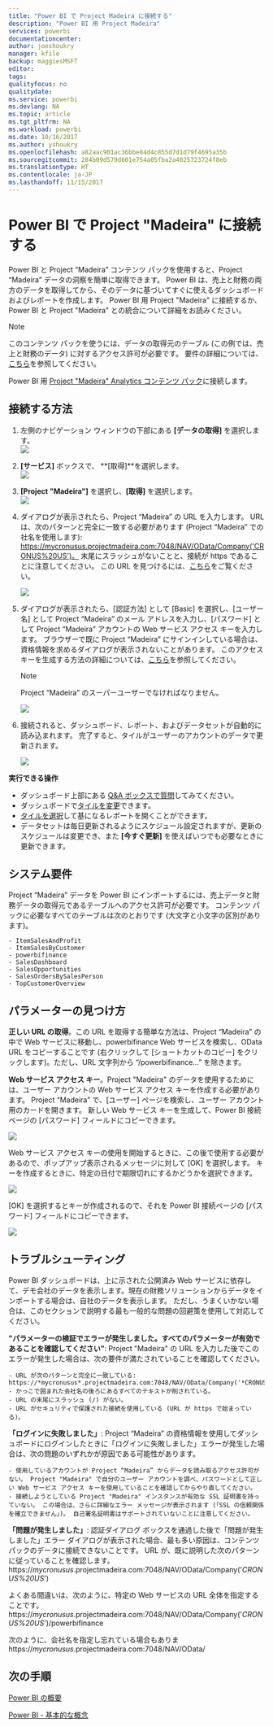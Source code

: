```yaml
---
title: "Power BI で Project Madeira に接続する"
description: "Power BI 用 Project Madeira"
services: powerbi
documentationcenter: 
author: joeshoukry
manager: kfile
backup: maggiesMSFT
editor: 
tags: 
qualityfocus: no
qualitydate: 
ms.service: powerbi
ms.devlang: NA
ms.topic: article
ms.tgt_pltfrm: NA
ms.workload: powerbi
ms.date: 10/16/2017
ms.author: yshoukry
ms.openlocfilehash: a82aac901ac36bbe84d4c855d7d1d79f4695a35b
ms.sourcegitcommit: 284b09d579d601e754a05fba2a4025723724f8eb
ms.translationtype: HT
ms.contentlocale: ja-JP
ms.lasthandoff: 11/15/2017
---
```

# <a name="connect-to-project-madeira-with-power-bi"></a>Power BI で Project "Madeira" に接続する
Power BI と Project “Madeira” コンテンツ パックを使用すると、Project “Madeira” データの洞察を簡単に取得できます。 Power BI は、売上と財務の両方のデータを取得してから、そのデータに基づいてすぐに使えるダッシュボードおよびレポートを作成します。
Power BI 用 Project "Madeira" に接続するか、Power BI と Project "Madeira" との統合について詳細をお読みください。

>[!NOTE]
>このコンテンツ パックを使うには、データの取得元のテーブル (この例では、売上と財務のデータ) に対するアクセス許可が必要です。 要件の詳細については、[こちら](#Requirements)を参照してください。

Power BI 用 [Project "Madeira" Analytics コンテンツ パック](https://app.powerbi.com/getdata/services/project-madeira)に接続します。

## <a name="how-to-connect"></a>接続する方法
1. 左側のナビゲーション ウィンドウの下部にある **[データの取得]** を選択します。  
    ![](media/service-connect-to-project-madeira/getdata.png)
2. **[サービス]** ボックスで、 **[取得]**を選択します。  
    ![](media/service-connect-to-project-madeira/services.png)
3. **[Project "Madeira"]** を選択し、**[取得]** を選択します。  
    ![](media/service-connect-to-project-madeira/projectmadeira.png)
4. ダイアログが表示されたら、Project “Madeira” の URL を入力します。 URL は、次のパターンと完全に一致する必要があります (Project “Madeira” での社名を使用します): https://mycronusus.projectmadeira.com:7048/NAV/OData/Company('CRONUS%20US')。 末尾にスラッシュがないことと、接続が https であることに注意してください。 この URL を見つけるには、[こちら](#FindingParams)をご覧ください。  
   
    ![](media/service-connect-to-project-madeira/params.png)
5. ダイアログが表示されたら、[認証方法] として [Basic] を選択し、[ユーザー名] として Project “Madeira” のメール アドレスを入力し、[パスワード] として Project “Madeira” アカウントの Web サービス アクセス キーを入力します。 ブラウザーで既に Project “Madeira” にサインインしている場合は、資格情報を求めるダイアログが表示されないことがあります。 このアクセス キーを生成する方法の詳細については、[こちら](#FindingParams)を参照してください。  
   
    >[!NOTE]
    >Project “Madeira” のスーパーユーザーでなければなりません。
   
    ![](media/service-connect-to-project-madeira/creds.png)
6. 接続されると、ダッシュボード、レポート、およびデータセットが自動的に読み込まれます。 完了すると、タイルがユーザーのアカウントのデータで更新されます。  
   
    ![](media/service-connect-to-project-madeira/dashboard.png)

**実行できる操作**

* ダッシュボード上部にある [Q&A ボックスで質問](service-q-and-a.md)してみてください。
* ダッシュボードで[タイルを変更](service-dashboard-edit-tile.md)できます。
* [タイルを選択](service-dashboard-tiles.md)して基になるレポートを開くことができます。
* データセットは毎日更新されるようにスケジュール設定されますが、更新のスケジュールは変更でき、また **[今すぐ更新]** を使えばいつでも必要なときに更新できます。

<a name="Requirements"></a>

## <a name="system-requirements"></a>システム要件
Project “Madeira” データを Power BI にインポートするには、売上データと財務データの取得元であるテーブルへのアクセス許可が必要です。 コンテンツ パックに必要なすべてのテーブルは次のとおりです (大文字と小文字の区別があります)。  

    - ItemSalesAndProfit  
    - ItemSalesByCustomer  
    - powerbifinance  
    - SalesDashboard  
    - SalesOpportunities  
    - SalesOrdersBySalesPerson  
    - TopCustomerOverview  

<a name="FindingParams"></a>

## <a name="finding-parameters"></a>パラメーターの見つけ方
**正しい URL の取得**。この URL を取得する簡単な方法は、Project “Madeira” の中で Web サービスに移動し、powerbifinance Web サービスを検索し、OData URL をコピーすることです (右クリックして [ショートカットのコピー] をクリックします)。ただし、URL 文字列から “/powerbifinance…”  を除きます。

**Web サービス アクセス キー**。Project "Madeira" のデータを使用するためには、ユーザー アカウントの Web サービス アクセス キーを作成する必要があります。 Project “Madeira” で、[ユーザー] ページを検索し、ユーザー アカウント用のカードを開きます。 新しい Web サービス キーを生成して、Power BI 接続ページの [パスワード] フィールドにコピーできます。

![](media/service-connect-to-project-madeira/accesskey.png)

Web サービス アクセス キーの使用を開始するときに、この後で使用する必要があるので、ポップアップ表示されるメッセージに対して [OK] を選択します。
キーを作成するときに、特定の日付で期限切れにするかどうかを選択できます。

![](media/service-connect-to-project-madeira/accesskey2.png)

[OK] を選択するとキーが作成されるので、それを Power BI 接続ページの [パスワード] フィールドにコピーできます。

![](media/service-connect-to-project-madeira/accesskey3.png)

## <a name="troubleshooting"></a>トラブルシューティング
Power BI ダッシュボードは、上に示された公開済み Web サービスに依存して、デモ会社のデータを表示します。現在の財務ソリューションからデータをインポートする場合は、自社のデータを表示します。 ただし、うまくいかない場合は、このセクションで説明する最も一般的な問題の回避策を使用して対応してください。

**"パラメーターの検証でエラーが発生しました。すべてのパラメーターが有効であることを確認してください"**: Project "Madeira" の URL を入力した後でこのエラーが発生した場合は、次の要件が満たされていることを確認してください。  

    - URL が次のパターンと完全に一致している: https://*mycronusus*.projectmadeira.com:7048/NAV/OData/Company('*CRONUS%20US*')  
    - かっこで囲まれた会社名の後ろにあるすべてのテキストが削されている。  
    - URL の末尾にスラッシュ (/) がない。  
    - URL がセキュリティで保護された接続を使用している (URL が https で始まっている)。  

**「ログインに失敗しました」**: Project “Madeira” の資格情報を使用してダッシュボードにログインしたときに「ログインに失敗しました」エラーが発生した場合は、次の問題のいずれかが原因である可能性があります。  

    - 使用しているアカウントが Project “Madeira” からデータを読み取るアクセス許可がない。 Project "Madeira" で自分のユーザー アカウントを調べ、パスワードとして正しい Web サービス アクセス キーを使用していることを確認してからやり直してください。  
    - 接続しようとしている Project "Madeira" インスタンスが有効な SSL 証明書を持っていない。 この場合は、さらに詳細なエラー メッセージが表示されます (「SSL の信頼関係を確立できません」)。 自己署名証明書はサポートされていないことに注意してください。  

**「問題が発生しました」**: 認証ダイアログ ボックスを通過した後で「問題が発生しました」エラー ダイアログが表示された場合、最も多い原因は、コンテンツ パックのデータに接続できないことです。 URL が、既に説明した次のパターンに従っていることを確認します。  
    https://*mycronusus*.projectmadeira.com:7048/NAV/OData/Company('*CRONUS%20US*')

よくある間違いは、次のように、特定の Web サービスの URL 全体を指定することです。  
    https://*mycronusus*.projectmadeira.com:7048/NAV/OData/Company('*CRONUS%20US*')/powerbifinance

次のように、会社名を指定し忘れている場合もありま   
    https://*mycronusus*.projectmadeira.com:7048/NAV/OData/

## <a name="next-steps"></a>次の手順
[Power BI の概要](service-get-started.md)

[Power BI - 基本的な概念](service-basic-concepts.md)

